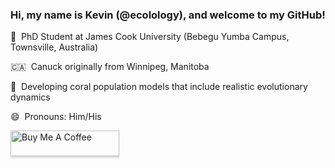 ### Hi, my name is Kevin (@ecolology), and welcome to my GitHub!


:kangaroo: &nbsp;PhD Student at James Cook University (Bebegu Yumba Campus, Townsville, Australia)

:canada: &nbsp;Canuck originally from Winnipeg, Manitoba

:tropical_fish: &nbsp;Developing coral population models that include realistic evolutionary dynamics

😄 &nbsp;Pronouns:  Him/His


<a href="https://www.buymeacoffee.com/ecolology" target="_blank"><img src="https://www.buymeacoffee.com/assets/img/custom_images/orange_img.png" alt="Buy Me A Coffee" style="height: 41px !important;width: 174px !important;box-shadow: 0px 3px 2px 0px rgba(190, 190, 190, 0.5) !important;-webkit-box-shadow: 0px 3px 2px 0px rgba(190, 190, 190, 0.5) !important;" ></a>


